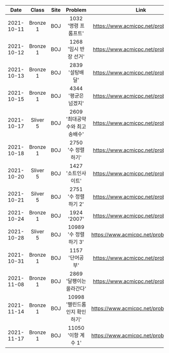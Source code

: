 | Date | Class | Site | Problem | Link | Tag |
|:--------:|:--------:|:--------:|:--------:|:--------:|:--------:|
| 2021-10-11 | Bronze 1 | BOJ | 1032 '명령 프롬프트' | https://www.acmicpc.net/problem/1032 |
| 2021-10-12 | Bronze 1 | BOJ | 1268 '임시 반장 선거' | https://www.acmicpc.net/problem/1268 |
| 2021-10-13 | Bronze 1 | BOJ | 2839 '설탕배달' | https://www.acmicpc.net/problem/2839 |
| 2021-10-15 | Bronze 1 | BOJ | 4344 '평균은 넘겠지' | https://www.acmicpc.net/problem/4344 |
| 2021-10-17 | Sliver 5 | BOJ | 2609 '최대공약수와 최고송배수' | https://www.acmicpc.net/problem/2609 |
| 2021-10-18 | Bronze 1 | BOJ | 2750 '수 정렬하기' | https://www.acmicpc.net/problem/2750 |
| 2021-10-20 | Sliver 5 | BOJ | 1427 '소트인사이트' | https://www.acmicpc.net/problem/1427 |
| 2021-10-21 | Silver 5 | BOJ | 2751 '수 정렬하기 2' | https://www.acmicpc.net/problem/2751 |
| 2021-10-24 | Bronze 1 | BOJ | 1924 '2007' | https://www.acmicpc.net/problem/1924 |
| 2021-10-28 | Sliver 5 | BOJ | 10989 '수 정렬하기 3' | https://www.acmicpc.net/problem/10989 |
| 2021-10-31 | Bronze 1 | BOJ | 1157 '단어공부' | https://www.acmicpc.net/problem/1157 |
| 2021-11-08 | Bronze 1 | BOJ | 2869 '달팽이는 올라간다' | https://www.acmicpc.net/problem/2869 |
| 2021-11-14 | Bronze 1 | BOJ | 10998 '팰린드롬인지 확인하기' | https://www.acmicpc.net/problem/10998 |
| 2021-11-17 | Bronze 1 | BOJ | 11050 '이항 계수 1' | https://www.acmicpc.net/problem/11050 | 구현
